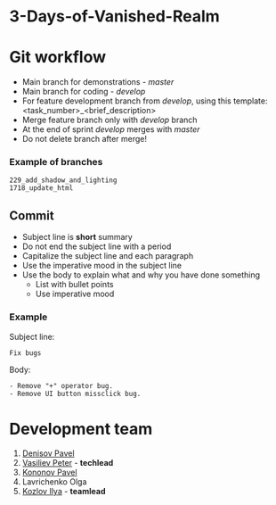 # 3-Days-of-Vanished-Realm

# Git workflow
* Main branch for demonstrations - *master*
* Main branch for coding - *develop*
* For feature development branch from *develop*, using this template: <task_number>_<brief_description>
* Merge feature branch only with *develop* branch
* At the end of sprint *develop* merges with *master*
* Do not delete branch after merge!

### Example of branches
```
229_add_shadow_and_lighting
1718_update_html
```
## Commit
* Subject line is **short** summary
* Do not end the subject line with a period
* Capitalize the subject line and each paragraph
* Use the imperative mood in the subject line
* Use the body to explain what and why you have done something
  * List with bullet points
  * Use imperative mood

### Example
Subject line:
```
Fix bugs
```
Body:
```
- Remove "+" operator bug.
- Remove UI button missclick bug.
```

# Development team
1) [Denisov Pavel](https://github.com/Ppasha9)
2) [Vasiliev Peter](https://github.com/pv6) - **techlead**
3) [Kononov Pavel](https://github.com/decentNick)
4) Lavrichenko Olga
5) [Kozlov Ilya](https://github.com/ik6cgsg) - **teamlead**
